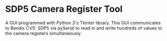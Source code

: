 # SDP5 Camera Register Tool
 A GUI programmed with Python 3's Tkinter library. This GUI communicates to Bendix CVS' SDP5 via pySerial to read in and write hundreds of values to the camera registers simultaneously.

